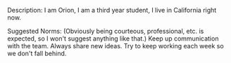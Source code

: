 Description: I am Orion, I am a third year student, I live in California right now.

Suggested Norms: (Obviously being courteous, professional, etc. is expected, so I won't suggest anything like that.)
Keep up communication with the team.
Always share new ideas.
Try to keep working each week so we don't fall behind.

